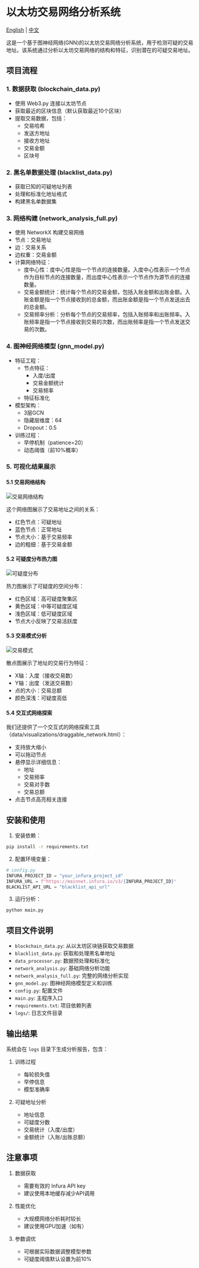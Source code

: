 # 以太坊交易网络分析系统

[English](README.md) | [中文](README_CN.md)

这是一个基于图神经网络(GNN)的以太坊交易网络分析系统，用于检测可疑的交易地址。该系统通过分析以太坊交易网络的结构和特征，识别潜在的可疑交易地址。

## 项目流程

### 1. 数据获取 (blockchain_data.py)
- 使用 Web3.py 连接以太坊节点
- 获取最近的区块信息（默认获取最近10个区块）
- 提取交易数据，包括：
  - 交易哈希
  - 发送方地址
  - 接收方地址
  - 交易金额
  - 区块号

### 2. 黑名单数据处理 (blacklist_data.py)
- 获取已知的可疑地址列表
- 处理和标准化地址格式
- 构建黑名单数据集

### 3. 网络构建 (network_analysis_full.py)
- 使用 NetworkX 构建交易网络
- 节点：交易地址
- 边：交易关系
- 边权重：交易金额
- 计算网络特征：
  - 度中心性：度中心性是指一个节点的连接数量。入度中心性表示一个节点作为目标节点的连接数量，而出度中心性表示一个节点作为源节点的连接数量。
  - 交易金额统计：统计每个节点的交易金额，包括入账金额和出账金额。入账金额是指一个节点接收到的总金额，而出账金额是指一个节点发送出去的总金额。
  - 交易频率分析：分析每个节点的交易频率，包括入账频率和出账频率。入账频率是指一个节点接收到交易的次数，而出账频率是指一个节点发送交易的次数。

### 4. 图神经网络模型 (gnn_model.py)
- 特征工程：
  - 节点特征：
    - 入度/出度
    - 交易金额统计
    - 交易频率
  - 特征标准化
- 模型架构：
  - 3层GCN
  - 隐藏层维度：64
  - Dropout：0.5
- 训练过程：
  - 早停机制（patience=20）
  - 动态阈值（前10%概率）

### 5. 可视化结果展示

#### 5.1 交易网络结构
![交易网络结构](data/visualizations/network_structure.png)

这个网络图展示了交易地址之间的关系：
- 红色节点：可疑地址
- 蓝色节点：正常地址
- 节点大小：基于交易频率
- 边的粗细：基于交易金额

#### 5.2 可疑度分布热力图
![可疑度分布](data/visualizations/suspicion_heatmap.png)

热力图展示了可疑度的空间分布：
- 红色区域：高可疑度聚集区
- 黄色区域：中等可疑度区域
- 浅色区域：低可疑度区域
- 节点大小反映了交易活跃度

#### 5.3 交易模式分析
![交易模式](data/visualizations/transaction_patterns.png)

散点图展示了地址的交易行为特征：
- X轴：入度（接收交易数）
- Y轴：出度（发送交易数）
- 点的大小：交易总额
- 颜色深浅：可疑度高低

#### 5.4 交互式网络探索
我们还提供了一个交互式的网络探索工具（data/visualizations/draggable_network.html）：
- 支持放大缩小
- 可以拖动节点
- 悬停显示详细信息：
  - 地址
  - 交易频率
  - 交易对手数
  - 交易总额
- 点击节点高亮相关连接

## 安装和使用

1. 安装依赖：
```bash
pip install -r requirements.txt
```

2. 配置环境变量：
```python
# config.py
INFURA_PROJECT_ID = "your_infura_project_id"
INFURA_URL = f"https://mainnet.infura.io/v3/{INFURA_PROJECT_ID}"
BLACKLIST_API_URL = "blacklist_api_url"
```

3. 运行分析：
```bash
python main.py
```

## 项目文件说明

- `blockchain_data.py`: 从以太坊区块链获取交易数据
- `blacklist_data.py`: 获取和处理黑名单地址
- `data_processor.py`: 数据预处理和标准化
- `network_analysis.py`: 基础网络分析功能
- `network_analysis_full.py`: 完整的网络分析实现
- `gnn_model.py`: 图神经网络模型定义和训练
- `config.py`: 配置文件
- `main.py`: 主程序入口
- `requirements.txt`: 项目依赖列表
- `logs/`: 日志文件目录

## 输出结果

系统会在 `logs` 目录下生成分析报告，包含：
1. 训练过程
   - 每轮损失值
   - 早停信息
   - 模型准确率

2. 可疑地址分析
   - 地址信息
   - 可疑度分数
   - 交易统计（入度/出度）
   - 金额统计（入账/出账总额）

## 注意事项

1. 数据获取
   - 需要有效的 Infura API key
   - 建议使用本地缓存减少API调用

2. 性能优化
   - 大规模网络分析耗时较长
   - 建议使用GPU加速（如有）

3. 参数调优
   - 可根据实际数据调整模型参数
   - 可疑度阈值默认设置为前10% 
